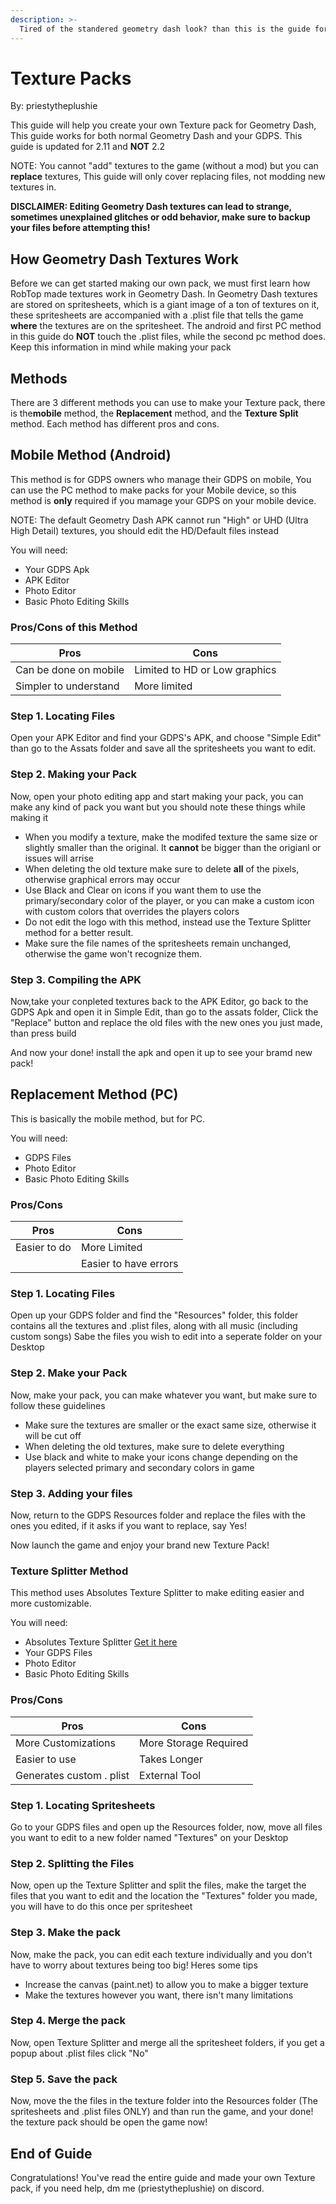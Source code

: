 ```yaml
---
description: >-
  Tired of the standered geometry dash look? than this is the guide for you! This guide will cover how to make your own texture pack! 
---
```


# Texture Packs
By: priestytheplushie 

This guide will help you create your own Texture pack for Geometry Dash, This guide works for both normal Geometry Dash and your GDPS. This guide is updated for 2.11 and **NOT** 2.2

NOTE: You cannot "add" textures to the game (without a mod) but you can **replace** textures, This guide will only cover replacing files, not modding new textures in. 

**DISCLAIMER: Editing Geometry Dash textures can lead to strange, sometimes unexplained glitches or odd behavior, make sure to backup your files before attempting this!**

## How Geometry Dash Textures Work

Before we can get started making our own pack, we must first learn how RobTop made textures work in Geometry Dash. In Geometry Dash textures are stored on spritesheets, which is a giant image of a ton of textures on it, these spritesheets are accompanied with a .plist file that tells the game **where** the textures are on the spritesheet. The android and first PC method in this guide do **NOT** touch the .plist files, while the second pc method does. Keep this information in mind while making your pack

## Methods

There are 3 different methods you can use to make your Texture pack, there is the**mobile** method, the **Replacement** method, and the **Texture Split** method. Each method has different pros and cons. 

## Mobile Method (Android)

This method is for GDPS owners who manage their GDPS on mobile, You can use the PC method to make packs for your Mobile device, so this method is **only** required if you mamage your GDPS on your mobile device.

NOTE: The default Geometry Dash APK cannot run "High" or UHD (Ultra High Detail) textures, you should edit the HD/Default files instead

You will need:

- Your GDPS Apk
- APK Editor
- Photo Editor
- Basic Photo Editing Skills

### Pros/Cons of this Method


| Pros  | Cons |
| ------------- | ------------- |
| Can be done on mobile  | Limited to HD or Low graphics  |
| Simpler to understand  | More limited  |

### Step 1. Locating Files

Open your APK Editor and find your GDPS's APK, and choose "Simple Edit" than go to the Assats folder and save all the spritesheets you want to edit. 

### Step 2. Making your Pack

Now, open your photo editing app and start making your pack, you can make any kind of pack you want but you should note these things while making it 

- When you modify a texture, make the modifed texture the same size or slightly smaller than the original. It **cannot** be bigger than the origianl or issues will arrise
- When deleting the old texture make sure to delete **all** of the pixels, otherwise graphical errors may occur
- Use Black and Clear on icons if you want them to use the primary/secondary color of the player, or you can make a custom icon with custom colors that overrides the players colors
- Do not edit the logo with this method, instead use the Texture Splitter method for a better result.
- Make sure the file names of the spritesheets remain unchanged, otherwise the game won't recognize them.

### Step 3. Compiling the APK

Now,take your conpleted textures back to the APK Editor, go back to the GDPS Apk and open it in Simple Edit, than go to the assats folder, Click the "Replace" button and replace the old files with the new ones you just made, than press build

And now your done! install the apk and open it up to see your bramd new pack! 

## Replacement Method (PC)

This is basically the mobile method, but for PC. 

You will need:

- GDPS Files
- Photo Editor
- Basic Photo Editing Skills

### Pros/Cons 

| Pros | Cons |
| ------------- | ------------- |
| Easier to do  | More Limited  |
|   | Easier to have errors  |

### Step 1. Locating Files

Open up your GDPS folder and find the "Resources" folder, this folder contains all the textures and .plist files, along with all music (including custom songs) Sabe the files you wish to edit into a seperate folder on your Desktop

### Step 2. Make your Pack

Now, make your pack, you can make whatever you want, but make sure to follow these guidelines

- Make sure the textures are smaller or the exact same size, otherwise it will be cut off
- When deleting the old textures, make sure to delete everything
- Use black and white to make your icons change depending on the players selected primary and secondary colors in game

### Step 3. Adding your files

Now, return to the GDPS Resources folder and replace the files with the ones you edited, if it asks if you want to replace, say Yes! 

Now launch the game and enjoy your brand new Texture Pack! 

### Texture Splitter Method

This method uses Absolutes Texture Splitter to make editing easier and more customizable.

You will need: 

- Absolutes Texture Splitter [Get it here](https://youtu.be/pYQgIyNhow8?si=pRsJ5uVO_6cKkZxl)
- Your GDPS Files
- Photo Editor 
- Basic Photo Editing Skills

### Pros/Cons


| Pros  | Cons |
| ------------- | ------------- |
| More Customizations  | More Storage Required |
| Easier to use | Takes Longer  |
| Generates custom . plist | External Tool | 

### Step 1. Locating Spritesheets

Go to your GDPS files and open up the Resources folder, now, move all files you want to edit to a new folder named "Textures" on your Desktop

### Step 2. Splitting the Files

Now, open up the Texture Splitter and split the files, make the target the files that you want to edit and the location the "Textures" folder you made, you will have to do this once per spritesheet 

### Step 3. Make the pack

Now, make the pack, you can edit each texture individually and you don't have to worry about textures being too big! Heres some tips 

- Increase the canvas (paint.net) to allow you to make a bigger texture
- Make the textures however you want, there isn't many limitations

### Step 4. Merge the pack

Now, open Texture Splitter and merge all the spritesheet folders, if you get a popup about .plist files click "No" 

### Step 5. Save the pack 

Now, move the the files in the texture folder into the Resources folder (The spritesheets and .plist files ONLY) and than run the game, and your done! the texture pack should be open the game now! 

## End of Guide 

Congratulations! You've read the entire guide and made your own Texture pack, if you need help, dm me (priestytheplushie) on discord.
